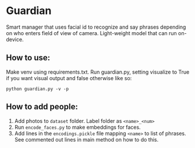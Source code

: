 # Guardian
Smart manager that uses facial id to recognize and say phrases depending on who enters field of view of camera. Light-weight model that can run on-device.  


## How to use:
Make venv using requirements.txt. Run guardian.py, setting visualize to True if you want visual output and false otherwise like so:

`python guardian.py -v -p`

## How to add people:
1) Add photos to `dataset` folder. Label folder as `<name>_<num>`
2) Run `encode_faces.py` to make embeddings for faces.
3) Add lines in the `encodings.pickle` file mapping `<name>` to list of phrases. See commented out lines in main method on how to do this.

